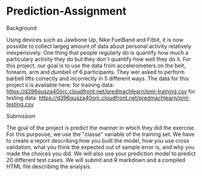 # Prediction-Assignment

 Background

  Using devices such as Jawbone Up, Nike FuelBand and Fitbit, it is now possible to collect largeg amount of data about personal activity relatively inexpensively. One thing that people regularly do is quantify how much a particulary activity they do but they don´t quantify how well they do it. For this project, our goal is to use the data from accelerometers on the belt, forearm, arm and dumbell of 6 participants. They wer asked to perform barbell lifts correctly and incorrectly in 5 different ways. The data for this project ii is available here:
   for training data: https://d396qusza40orc.cloudfront.net/predmachlearn/pml-training.csv 
   for testing data: https://d396qusza40orc.cloudfront.net/predmachlearn/pml-testing.csv
 
 Submission
  
 The goal of the project is predict the manner in which they did the exercise. For this purpouse, we use the "classe" variable of the training set. We have to create a report describing how you built the model, how you use cross validation, what you think the expected out of sample error is, and why you made the choices you did. We will also use your prediction model to predict 20 different test cases. We will submit and R markdown and a compiled HTML file describing the analysis.

